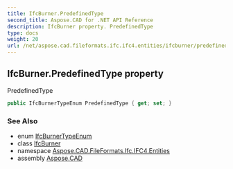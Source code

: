 ```yaml
---
title: IfcBurner.PredefinedType
second_title: Aspose.CAD for .NET API Reference
description: IfcBurner property. PredefinedType
type: docs
weight: 20
url: /net/aspose.cad.fileformats.ifc.ifc4.entities/ifcburner/predefinedtype/
---
```

## IfcBurner.PredefinedType property

PredefinedType

```csharp
public IfcBurnerTypeEnum PredefinedType { get; set; }
```

### See Also

* enum [IfcBurnerTypeEnum](../../../aspose.cad.fileformats.ifc.ifc4.types/ifcburnertypeenum/)
* class [IfcBurner](../)
* namespace [Aspose.CAD.FileFormats.Ifc.IFC4.Entities](../../ifcburner/)
* assembly [Aspose.CAD](../../../)


